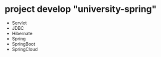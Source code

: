 # project develop "university-spring"

* Servlet
* JDBC
* Hibernate
* Spring
* SpringBoot
* SpringCloud